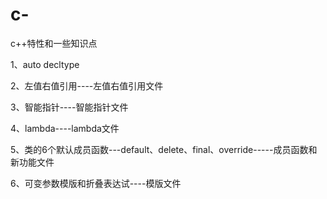# c-

c++特性和一些知识点

1、auto decltype

2、左值右值引用----左值右值引用文件

3、智能指针----智能指针文件

4、lambda----lambda文件

5、类的6个默认成员函数---default、delete、final、override-----成员函数和新功能文件

6、可变参数模版和折叠表达试----模版文件


